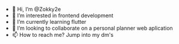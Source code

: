 - 👋 Hi, I’m @Zokky2e
- 👀 I’m interested in frontend development
- 🌱 I’m currently learning flutter
- 💞️ I’m looking to collaborate on a personal planner web aplication
- 📫 How to reach me? Jump into my dm's

<!---
Zokky2e/Zokky2e is a ✨ special ✨ repository because its `README.md` (this file) appears on your GitHub profile.
You can click the Preview link to take a look at your changes.
--->
